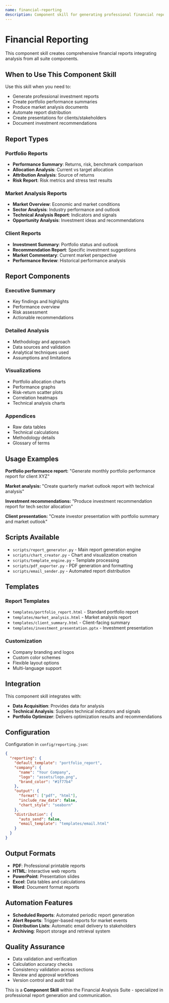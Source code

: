 ```yaml
---
name: financial-reporting
description: Component skill for generating professional financial reports with charts, analysis summaries, investment recommendations, and automated distribution capabilities.
---
```


# Financial Reporting

This component skill creates comprehensive financial reports integrating analysis from all suite components.

## When to Use This Component Skill

Use this skill when you need to:
- Generate professional investment reports
- Create portfolio performance summaries
- Produce market analysis documents
- Automate report distribution
- Create presentations for clients/stakeholders
- Document investment recommendations

## Report Types

### Portfolio Reports
- **Performance Summary**: Returns, risk, benchmark comparison
- **Allocation Analysis**: Current vs target allocation
- **Attribution Analysis**: Source of returns
- **Risk Report**: Risk metrics and stress test results

### Market Analysis Reports
- **Market Overview**: Economic and market conditions
- **Sector Analysis**: Industry performance and outlook
- **Technical Analysis Report**: Indicators and signals
- **Opportunity Analysis**: Investment ideas and recommendations

### Client Reports
- **Investment Summary**: Portfolio status and outlook
- **Recommendation Report**: Specific investment suggestions
- **Market Commentary**: Current market perspective
- **Performance Review**: Historical performance analysis

## Report Components

### Executive Summary
- Key findings and highlights
- Performance overview
- Risk assessment
- Actionable recommendations

### Detailed Analysis
- Methodology and approach
- Data sources and validation
- Analytical techniques used
- Assumptions and limitations

### Visualizations
- Portfolio allocation charts
- Performance graphs
- Risk-return scatter plots
- Correlation heatmaps
- Technical analysis charts

### Appendices
- Raw data tables
- Technical calculations
- Methodology details
- Glossary of terms

## Usage Examples

**Portfolio performance report:**
"Generate monthly portfolio performance report for client XYZ"

**Market analysis:**
"Create quarterly market outlook report with technical analysis"

**Investment recommendations:**
"Produce investment recommendation report for tech sector allocation"

**Client presentation:**
"Create investor presentation with portfolio summary and market outlook"

## Scripts Available

- `scripts/report_generator.py` - Main report generation engine
- `scripts/chart_creator.py` - Chart and visualization creation
- `scripts/template_engine.py` - Template processing
- `scripts/pdf_exporter.py` - PDF generation and formatting
- `scripts/email_sender.py` - Automated report distribution

## Templates

### Report Templates
- `templates/portfolio_report.html` - Standard portfolio report
- `templates/market_analysis.html` - Market analysis report
- `templates/client_summary.html` - Client-facing summary
- `templates/investment_presentation.pptx` - Investment presentation

### Customization
- Company branding and logos
- Custom color schemes
- Flexible layout options
- Multi-language support

## Integration

This component skill integrates with:
- **Data Acquisition**: Provides data for analysis
- **Technical Analysis**: Supplies technical indicators and signals
- **Portfolio Optimizer**: Delivers optimization results and recommendations

## Configuration

Configuration in `config/reporting.json`:
```json
{
  "reporting": {
    "default_template": "portfolio_report",
    "company": {
      "name": "Your Company",
      "logo": "assets/logo.png",
      "brand_color": "#1f77b4"
    },
    "output": {
      "format": ["pdf", "html"],
      "include_raw_data": false,
      "chart_style": "seaborn"
    },
    "distribution": {
      "auto_send": false,
      "email_template": "templates/email.html"
    }
  }
}
```

## Output Formats

- **PDF**: Professional printable reports
- **HTML**: Interactive web reports
- **PowerPoint**: Presentation slides
- **Excel**: Data tables and calculations
- **Word**: Document format reports

## Automation Features

- **Scheduled Reports**: Automated periodic report generation
- **Alert Reports**: Trigger-based reports for market events
- **Distribution Lists**: Automatic email delivery to stakeholders
- **Archiving**: Report storage and retrieval system

## Quality Assurance

- Data validation and verification
- Calculation accuracy checks
- Consistency validation across sections
- Review and approval workflows
- Version control and audit trail

This is a **Component Skill** within the Financial Analysis Suite - specialized in professional report generation and communication.